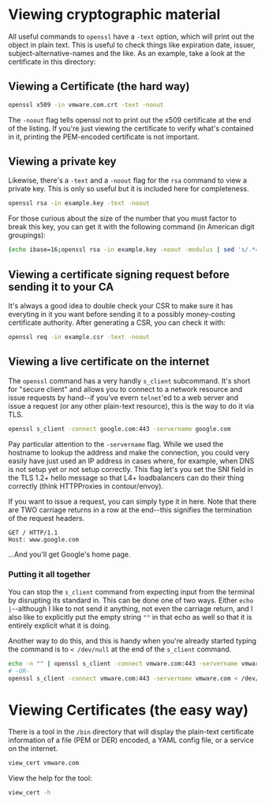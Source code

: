 # Viewing cryptographic material

All useful commands to `openssl` have a `-text` option, which will print out
the object in plain text. This is useful to check things like expiration date,
issuer, subject-alternative-names and the like. As an example, take a look at the certificate
in this directory:

## <a name="hard"></a> Viewing a Certificate (the hard way)

```bash
openssl x509 -in vmware.com.crt -text -noout
```

The `-noout` flag tells openssl not to print out the x509 certificate at the end
of the listing. If you're just viewing the certificate to verify what's contained in it,
printing the PEM-encoded certificate is not important.

## Viewing a private key

Likewise, there's a `-text` and a `-noout` flag for the `rsa` command to view
a private key. This is only so useful but it is included here for completeness.

```bash
openssl rsa -in example.key -text -noout
```

For those curious about the size of the number that you must factor to break this key, you
can get it with the following command (in American digit groupings):

```bash
(echo ibase=16;openssl rsa -in example.key -noout -modulus | sed 's/.*=//') | bc | tr -d '\n\\' | rev | sed 's/\(...\)/\1,/g' | sed 's/,$//' | rev; echo
```

## Viewing a certificate signing request before sending it to your CA

It's always a good idea to double check your CSR to make sure it has everyting in it you want before sending
it to a possibly money-costing certificate authority. After generating a CSR, you can check it with:

```bash
openssl req -in example.csr -text -noout
```

## Viewing a live certificate on the internet

The `openssl` command has a very handly `s_client` subcommand. It's short for "secure client"
and allows you to connect to a network resource and issue requests by hand--if you've evern `telnet`'ed to
a web server and issue a request (or any other plain-text resource), this is the way to do
it via TLS.

```bash
openssl s_client -connect google.com:443 -servername google.com
```

Pay particular attention to the `-servername` flag. While we used the hostname to lookup the address and
make the connection, you could very easily have just used an IP address in cases where, for example, when DNS is not setup yet
or not setup correctly. This flag let's you set the SNI field in the TLS 1.2+ hello message so that L4+ loadbalancers
can do their thing correctly (think HTTPProxies in contour/envoy).

If you want to issue a request, you can simply type it in here. Note that there are TWO carriage returns in a
row at the end--this signifies the termination of the request headers.

```
GET / HTTP/1.1
Host: www.google.com

```

...And you'll get Google's home page.

### Putting it all together

You can stop the `s_client` command from expecting input from the terminal by disrupting its standard in. This
can be done one of two ways. Either `echo |`--although I like to not send it anything, not even the carriage return,
and I also like to explicitly put the empty string `""` in that echo as well so that it is entirely explicit what it
is doing.

Another way to do this, and this is handy when you're already started typing the command is to `< /dev/null` at the end
of the `s_client` command. 

```bash
echo -n "" | openssl s_client -connect vmware.com:443 -servername vmware.com | openssl x509 -text -noout | less
# -OR-
openssl s_client -connect vmware.com:443 -servername vmware.com < /dev/null | openssl x509 -text -noout | less
```

# <a name="easy"></a> Viewing Certificates (the easy way)

There is a tool in the `/bin` directory that will display the plain-text certificate information of
a file (PEM or DER) encoded, a YAML config file, or a service on the internet.

```bash
view_cert vmware.com
```

View the help for the tool:

```bash
view_cert -h
```

